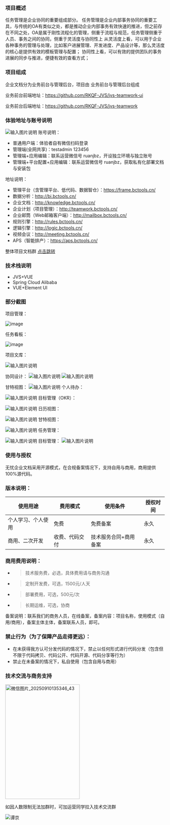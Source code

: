

### 项目概述


任务管理是企业协同的重要组成部分。
     任务管理是企业内部事务协同的重要工具，与传统的OA有类似之处，都是推动企业内部事务有效快速的推进，但之前存在不同之处，OA是属于刚性流程化的管理，侧重于流程与规范，任务管理侧重于人员、事务之间的协同，侧重于灵活度与协同性上
    从灵活度上看，可以用于企业各种事务的管理与处理，比如客户进展管理、开发进度、产品设计等，那么灵活度的核心是提供有效的模板管理与配置；
协同性上看，可以有效的提供团队的事务进展的同步与推进，便捷有效的查看方式；



### 项目组成
企业文档分为业务前台与管理后台，项目由 业务前台与管理后台组成

业务前台前端地址：https://github.com/RKQF-JVS/jvs-teamwork-ui

业务前台后端地址：https://github.com/RKQF-JVS/jvs-teamwork



### **体验地址与账号说明**
![输入图片说明](img/imagezhanghao.png)
账号说明：

- 普通用户端：体验者自有微信扫码登录
- 管理端(全网共享)：testadmin  123456
- 管理端+应用编辑：联系运营微信号 ruanjbz，开设独立环境与独立账号
- 管理端+平台配置+应用编辑：联系运营微信号 ruanjbz，获取私有化部署文档与安装包


地址说明：

- 管理平台（含管理平台、低代码、数据智仓）：https://frame.bctools.cn/
- 数据分析：http://bi.bctools.cn/
- 企业文档：http://knowledge.bctools.cn/
- 企业计划（项目管理）：http://teamwork.bctools.cn/
- 企业邮筒（Web邮箱客户端）：http://mailbox.bctools.cn/
- 规则引擎：http://rules.bctools.cn/
- 逻辑引擎：http://logic.bctools.cn/
- 视频会议：http://meeting.bctools.cn/
- APS（智能排产）：https://aps.bctools.cn/

整体项目文档群 [点击跳转](http://knowledge.bctools.cn/#/view?id=dd37733c43c064ac1c4f1c2155e04ce6)



### 技术栈说明
* JVS+VUE
* Spring Cloud Alibaba
* VUE+Element UI

### 部分截图
项目管理：

![image](https://github.com/user-attachments/assets/4fb59949-4928-4b1b-ae70-645e53d6d4ec)

任务看板：

![image](https://github.com/user-attachments/assets/54846108-0f8e-47e0-b115-347d935b454b)


项目文库：

![输入图片说明](%E9%A1%B9%E7%9B%AE%E6%96%87%E5%BA%93.png)


协同设计：
![输入图片说明](img/image%E5%8D%8F%E5%90%8C.png)
![输入图片说明](img/image%E7%BC%96%E8%BE%91.png)

甘特视图：
![输入图片说明](img/image%E7%94%98%E7%89%B9%E8%A7%86%E5%9B%BE.png)
个人待办：

![输入图片说明](img/image%E4%B8%AA%E4%BA%BA%E5%BE%85%E5%8A%9E.png)
目标管理（OKR）：

![输入图片说明](img/image%E7%9B%AE%E6%A0%87%E7%AE%A1%E7%90%86.png)
日历视图：

![输入图片说明](img/image%E6%97%A5%E5%8E%86%E7%9C%8B%E6%9D%BF.png)
甘特视图：

![输入图片说明](img/image%E7%94%98%E7%89%B9%E5%9B%BE.png)
任务管理：

![输入图片说明](img/5.png)
目标管理：
![输入图片说明](img/image%E7%9B%AE%E6%A0%87%E7%AE%A1%E7%90%86.png)



### 使用与授权
无忧企业文档采用开源模式，在合规备案情况下，支持自用与商用，商用提供100%源代码。
### 版本说明：
使用用途|费用模式|使用条件|授权时间
-|-|-|-
个人学习、个人使用|免费|免费备案|永久
商用、二次开发|收费、代码交付|技术服务合同+商用备案|永久

### 商用费用说明：
- > 技术服务费，必选，具体费用请与商务沟通
- > 定制开发费，可选，1500元/人天
- > 部署费用，可选，500元/次
- > 长期运维，可选，协商


备案说明：联系我们的商务人员，在线备案，备案内容：项目名称，使用模式（自用/商用），备案主体主体，备案联系人员，即可。
### 禁止行为（为了保障产品走得更远）：
* 在未获得我方认可分发代码的情况下，禁止以任何形式进行代码分发（包含但不限于代码拷贝、代码公开、代码开源、代码分享等行为）
* 禁止在未备案的情况下，私自使用（包含自用与商用）



### 技术交流与商务支持
<img width="235" height="362" alt="微信图片_20250910135346_43" src="https://github.com/user-attachments/assets/1cc1bfdd-f58b-4379-9a0c-5d02bd87ce29" />































如因人数限制无法加群时，可加运营同学拉入技术交流群

![谭京](https://github.com/user-attachments/assets/1e27fc6a-0eb0-4b33-9f9b-19315087f1f0)


